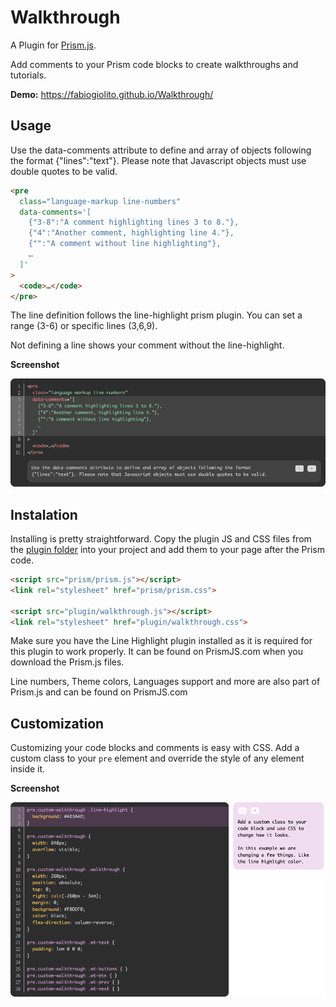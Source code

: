 # Walkthrough

A Plugin for [Prism.js](http://prismjs.com).

Add comments to your Prism code blocks to create walkthroughs and tutorials. 

**Demo:** https://fabiogiolito.github.io/Walkthrough/

## Usage

Use the data-comments attribute to define and array of objects following the format {"lines":"text"}. Please note that Javascript objects must use double quotes to be valid.

``` html
<pre
  class="language-markup line-numbers"
  data-comments='[
    {"3-8":"A comment highlighting lines 3 to 8."},
    {"4":"Another comment, highlighting line 4."},
    {"":"A comment without line highlighting"},
    …
  ]'
>
  <code>…</code>
</pre>
```

The line definition follows the line-highlight prism plugin. You can set a range (3-6) or specific lines (3,6,9).

Not defining a line shows your comment without the line-highlight.

**Screenshot**

![code block screenshot](https://github.com/fabiogiolito/Walkthrough/raw/master/assets/example_plain.png)

## Instalation

Installing is pretty straightforward. Copy the plugin JS and CSS files from the [plugin folder](https://github.com/fabiogiolito/Walkthrough/tree/master/plugin) into your project and add them to your page after the Prism code.

``` html
<script src="prism/prism.js"></script>
<link rel="stylesheet" href="prism/prism.css">

<script src="plugin/walkthrough.js"></script>
<link rel="stylesheet" href="plugin/walkthrough.css">
```

Make sure you have the Line Highlight plugin installed as it is required for this plugin to work properly. It can be found on PrismJS.com when you download the Prism.js files.

Line numbers, Theme colors, Languages support and more are also part of Prism.js and can be found on PrismJS.com

## Customization

Customizing your code blocks and comments is easy with CSS. Add a custom class to your `pre` element and override the style of any element inside it.

**Screenshot**

![customized code block screenshot](https://github.com/fabiogiolito/Walkthrough/raw/master/assets/example_custom.png)

